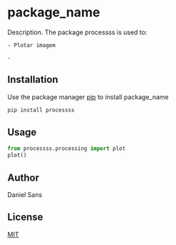 # package_name

Description. 
The package processss is used to:

	- Plotar imagem

	- 

## Installation

Use the package manager [pip](https://pip.pypa.io/en/stable/) to install package_name

```bash
pip install processss
```

## Usage

```python
from processss.processing import plot
plot()
```

## Author
Daniel Sans

## License
[MIT](https://choosealicense.com/licenses/mit/)
